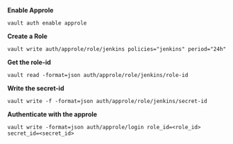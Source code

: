 **Enable Approle**

`vault auth enable approle`



**Create a Role**

`vault write auth/approle/role/jenkins policies="jenkins" period="24h"`



**Get the role-id**

`vault read -format=json auth/approle/role/jenkins/role-id `



**Write the secret-id**

`vault write -f -format=json auth/approle/role/jenkins/secret-id `



**Authenticate with the approle**

`vault write -format=json auth/approle/login role_id=<role_id> secret_id=<secret_id>`